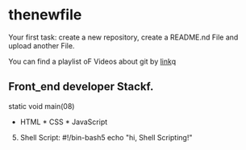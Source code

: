 # thenewfile
Your first task: create a new repository, create a README.nd File and upload another File.

You can find a playlist oF Videos about git by [link](https://www.youtube.com/watch?v=75QStdC3WgA)q
## Front_end developer Stackf.
static void main(08)
* HTML
﻿﻿* CSS
﻿﻿* JavaScript
5. Shell Script:
#!/bin-bash5
echo "hi, Shell Scripting!"

